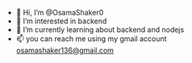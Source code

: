- 👋 Hi, I’m @OsamaShaker0
- 👀 I’m interested in backend 
- 🌱 I’m currently learning about backend and nodejs
- 📫 you can reach me using my gmail account osamashaker136@gmail.com


<!---
OsamaShaker0/OsamaShaker0 is a ✨ special ✨ repository because its `README.md` (this file) appears on your GitHub profile.
You can click the Preview link to take a look at your changes.
--->
